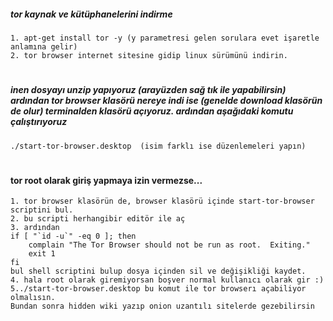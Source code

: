 ##### tor kaynak ve kütüphanelerini indirme
```
1. apt-get install tor -y (y parametresi gelen sorulara evet işaretle anlamına gelir)
2. tor browser internet sitesine gidip linux sürümünü indirin.
```
#

##### inen dosyayı unzip yapıyoruz (arayüzden sağ tık ile yapabilirsin) ardından tor browser klasörü nereye indi ise (genelde download klasörün de olur) terminalden klasörü açıyoruz. ardından aşağıdaki komutu çalıştırıyoruz
```
./start-tor-browser.desktop  (isim farklı ise düzenlemeleri yapın)
```
#
#### tor root olarak giriş yapmaya izin vermezse...
```
1. tor browser klasörün de, browser klasörü içinde start-tor-browser scriptini bul.
2. bu scripti herhangibir editör ile aç
3. ardından 
if [ "`id -u`" -eq 0 ]; then
	complain "The Tor Browser should not be run as root.  Exiting."
	exit 1
fi
bul shell scriptini bulup dosya içinden sil ve değişikliği kaydet.
4. hala root olarak giremiyorsan boşver normal kullanıcı olarak gir :)
5../start-tor-browser.desktop bu komut ile tor browserı açabiliyor olmalısın.
Bundan sonra hidden wiki yazıp onion uzantılı sitelerde gezebilirsin
```
#